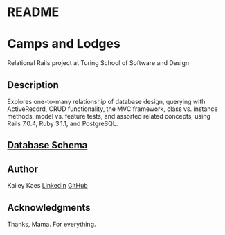 # README
# Camps and Lodges

Relational Rails project at Turing School of Software and Design

## Description

Explores one-to-many relationship of database design, querying with ActiveRecord, CRUD functionality, the MVC framework, class vs. instance methods, model vs. feature tests, and assorted related concepts, using Rails 7.0.4, Ruby 3.1.1, and PostgreSQL.

## [Database Schema](https://erd.dbdesigner.net/designer/schema/1684280543-camps-and-lodges-one-to-many-db)


## Author
Kailey Kaes
[LinkedIn](https://www.linkedin.com/in/kailey-kaes-336142219/)
[GitHub](https://github.com/kaileykaes)

## Acknowledgments
Thanks, Mama. For everything. 